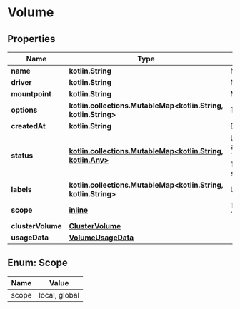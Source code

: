 
# Volume

## Properties
Name | Type | Description | Notes
------------ | ------------- | ------------- | -------------
**name** | **kotlin.String** | Name of the volume. | 
**driver** | **kotlin.String** | Name of the volume driver used by the volume. | 
**mountpoint** | **kotlin.String** | Mount path of the volume on the host. | 
**options** | **kotlin.collections.MutableMap&lt;kotlin.String, kotlin.String&gt;** | The driver specific options used when creating the volume.  | 
**createdAt** | **kotlin.String** | Date/Time the volume was created. |  [optional]
**status** | [**kotlin.collections.MutableMap&lt;kotlin.String, kotlin.Any&gt;**](kotlin.Any.md) | Low-level details about the volume, provided by the volume driver. Details are returned as a map with key/value pairs: &#x60;{\&quot;key\&quot;:\&quot;value\&quot;,\&quot;key2\&quot;:\&quot;value2\&quot;}&#x60;.  The &#x60;Status&#x60; field is optional, and is omitted if the volume driver does not support this feature.  |  [optional]
**labels** | **kotlin.collections.MutableMap&lt;kotlin.String, kotlin.String&gt;** | User-defined key/value metadata. |  [optional]
**scope** | [**inline**](#Scope) | The level at which the volume exists. Either &#x60;global&#x60; for cluster-wide, or &#x60;local&#x60; for machine level.  |  [optional]
**clusterVolume** | [**ClusterVolume**](ClusterVolume.md) |  |  [optional]
**usageData** | [**VolumeUsageData**](VolumeUsageData.md) |  |  [optional]


<a id="Scope"></a>
## Enum: Scope
Name | Value
---- | -----
scope | local, global



